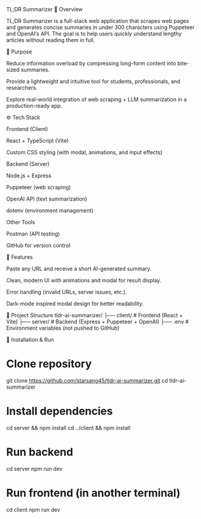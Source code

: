 TL;DR Summarizer
📌 Overview

TL;DR Summarizer is a full-stack web application that scrapes web pages and generates concise summaries in under 300 characters using Puppeteer and OpenAI’s API.
The goal is to help users quickly understand lengthy articles without reading them in full.

🎯 Purpose

Reduce information overload by compressing long-form content into bite-sized summaries.

Provide a lightweight and intuitive tool for students, professionals, and researchers.

Explore real-world integration of web scraping + LLM summarization in a production-ready app.

⚙️ Tech Stack

Frontend (Client)

React + TypeScript (Vite)

Custom CSS styling (with modal, animations, and input effects)

Backend (Server)

Node.js + Express

Puppeteer (web scraping)

OpenAI API (text summarization)

dotenv (environment management)

Other Tools

Postman (API testing)

GitHub for version control

🚀 Features

Paste any URL and receive a short AI-generated summary.

Clean, modern UI with animations and modal for result display.

Error handling (invalid URLs, server issues, etc.).

Dark-mode inspired modal design for better readability.

📂 Project Structure
tldr-ai-summarizer/
 ├── client/   # Frontend (React + Vite)
 ├── server/   # Backend (Express + Puppeteer + OpenAI)
 ├── .env      # Environment variables (not pushed to GitHub)
 
🔧 Installation & Run
# Clone repository
git clone https://github.com/starsang45/tldr-ai-summarizer.git
cd tldr-ai-summarizer

# Install dependencies
cd server && npm install
cd ../client && npm install

# Run backend
cd server
npm run dev

# Run frontend (in another terminal)
cd client
npm run dev
